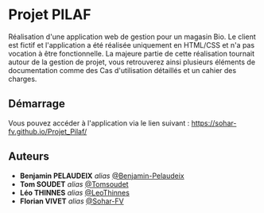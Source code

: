 # Projet PILAF

Réalisation d'une application web de gestion pour un magasin Bio. Le client est fictif et l'application a été réalisée uniquement en HTML/CSS et n'a pas vocation à être fonctionnelle. La majeure partie de cette réalisation tournait autour de la gestion de projet, vous retrouverez ainsi plusieurs éléments de documentation comme des Cas d'utilisation détaillés et un cahier des charges.

## Démarrage

Vous pouvez accéder à l'application via le lien suivant : https://sohar-fv.github.io/Projet_Pilaf/ 

## Auteurs

* **Benjamin PELAUDEIX** _alias_ [@Benjamin-Pelaudeix](https://github.com/Benjamin-Pelaudeix)
* **Tom SOUDET** _alias_ [@Tomsoudet](https://github.com/Tomsoudet)
* **Léo THINNES** _alias_ [@LeoThinnes](https://github.com/LeoThinnes)
* **Florian VIVET** _alias_ [@Sohar-FV](https://github.com/Sohar-FV)
